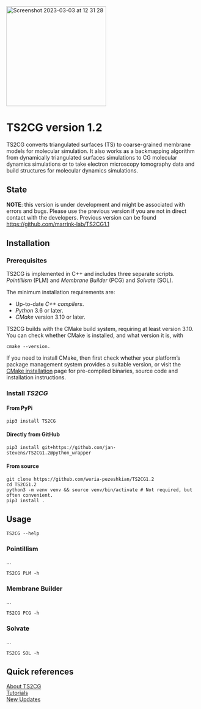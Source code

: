 <img width="261" alt="Screenshot 2023-03-03 at 12 31 28" src="https://user-images.githubusercontent.com/47776510/222710874-316a7a7a-5401-4e1c-8082-e786fbb5f206.png">

# TS2CG version 1.2

TS2CG converts triangulated surfaces (TS) to coarse-grained membrane models for molecular
simulation.
It also works as a backmapping algorithm from dynamically triangulated surfaces simulations to CG molecular dynamics simulations or
to take electron microscopy tomography data and build structures for molecular dynamics simulations.

## State

**NOTE**: this version is under development and might be associated with errors and bugs.
Please use the previous version if you are not in direct contact with the developers.
Previous version can be found
https://github.com/marrink-lab/TS2CG1.1

## Installation

### Prerequisites

TS2CG is implemented in C++ and includes three separate scripts. *Pointillism* (PLM) and *Membrane
Builder* (PCG) and *Solvate* (SOL).

The minimum installation requirements are:
- Up-to-date *C++ compilers*.
- *Python* 3.6 or later.
- *CMake* version 3.10 or later.

TS2CG builds with the CMake build system, requiring at least version 3.10. You can check whether
CMake is installed, and what version it is, with

```console
cmake --version.
```

If you need to install CMake, then first check whether your platform’s package management system
provides a suitable version, or visit the [CMake installation](https://cmake.org/resources/) page
for pre-compiled binaries, source code and installation instructions.

### Install _TS2CG_
#### From PyPi
```console
pip3 install TS2CG
```
#### Directly from GitHub
```console
pip3 install git+https://github.com/jan-stevens/TS2CG1.2@python_wrapper
```
#### From source
```console
git clone https://github.com/weria-pezeshkian/TS2CG1.2
cd TS2CG1.2
python3 -m venv venv && source venv/bin/activate # Not required, but often convenient.
pip3 install .
```

## Usage

```console
TS2CG --help
```

### Pointillism
...
```console
TS2CG PLM -h
```

### Membrane Builder
...
```console
TS2CG PCG -h
```

### Solvate
...
```console
TS2CG SOL -h
```

## Quick references
[About TS2CG](https://github.com/weria-pezeshkian/TS2CG1.2/wiki/About-TS2CG) \
[Tutorials](http://cgmartini.nl/index.php/2021-martini-online-workshop/tutorials/558-9-ts2cg) \
[New Updates](https://github.com/weria-pezeshkian/TS2CG1.2/wiki/Updates-of-this-version)

